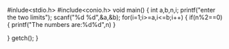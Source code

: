 #inlude<stdio.h>
#include<conio.h>
void main()
{
int a,b,n,i;
printf("enter the two limits");
scanf("%d %d",&a,&b);
for(i=1;i>=a,i<=b;i++)
{
if(n%2==0)
{
printf("The numbers are:%d%d",n)
}

}
getch();
}
